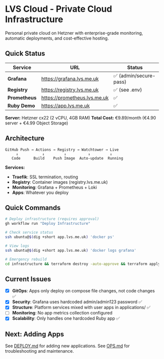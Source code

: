 # LVS Cloud - Private Cloud Infrastructure

Personal private cloud on Hetzner with enterprise-grade monitoring, automatic deployments, and cost-effective hosting.

## Quick Status

| Service | URL | Status |
|---------|-----|--------|
| **Grafana** | https://grafana.lvs.me.uk | ✅ (admin/secure-pass) |
| **Registry** | https://registry.lvs.me.uk | ✅ (see .env) |
| **Prometheus** | https://prometheus.lvs.me.uk | ✅ |
| **Ruby Demo** | https://app.lvs.me.uk | ✅ |

**Server:** Hetzner cx22 (2 vCPU, 4GB RAM)
**Total Cost:** €9.89/month (€4.90 server + €4.99 Object Storage)

## Architecture

```
GitHub Push → Actions → Registry → Watchtower → Live
     ↓           ↓         ↓          ↓         ↓
   Code      Build    Push Image  Auto-update  Running
```

**Services:**
- **Traefik**: SSL termination, routing
- **Registry**: Container images (registry.lvs.me.uk)
- **Monitoring**: Grafana + Prometheus + Loki
- **Apps**: Whatever you deploy

## Quick Commands

```bash
# Deploy infrastructure (requires approval)
gh workflow run "Deploy Infrastructure"

# Check service status
ssh ubuntu@$(dig +short app.lvs.me.uk) 'docker ps'

# View logs
ssh ubuntu@$(dig +short app.lvs.me.uk) 'docker logs grafana'

# Emergency rebuild
cd infrastructure && terraform destroy -auto-approve && terraform apply -auto-approve
```

## Current Issues

- [x] **GitOps**: Apps only deploy on compose file changes, not code changes ✅
- [x] **Security**: Grafana uses hardcoded admin/admin123 password ✅
- [x] **Structure**: Platform services mixed with user apps in applications/ ✅
- [ ] **Monitoring**: No app metrics collection configured
- [x] **Scalability**: Only handles one hardcoded Ruby app ✅

## Next: Adding Apps

See [DEPLOY.md](DEPLOY.md) for adding new applications.
See [OPS.md](OPS.md) for troubleshooting and maintenance.
